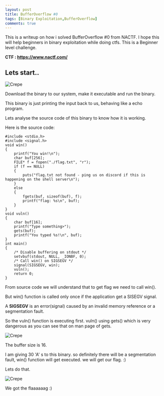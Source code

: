 ```yaml
---
layout: post
title: BufferOverflow #0 
tags: [Binary Exploitation,BufferOverflow]
comments: true
---
```


This is a writeup on how i solved BufferOverflow #0 from NACTF. I hope this will help beginners in binary exploitation while doing ctfs. This is a Beginner level challenge.

**CTF : https://www.nactf.com/**

## Lets start..

![Crepe](https://s3-media3.fl.yelpcdn.com/bphoto/cQ1Yoa75m2yUFFbY2xwuqw/348s.jpg)

Download the binary to our system, make it executable and run the binary.

This binary is just printing the input back to us, behaving like a echo program.

Lets analyse the source code of this binary to know how it is working.

Here is the source code:
~~~
#include <stdio.h>
#include <signal.h>
void win()
{
    printf("You win!\n");
    char buf[256];
    FILE* f = fopen("./flag.txt", "r");
    if (f == NULL)
    {
        puts("flag.txt not found - ping us on discord if this is happening on the shell server\n");
    }
    else
    {
        fgets(buf, sizeof(buf), f);
        printf("flag: %s\n", buf);
    }
}
void vuln()
{
    char buf[16];
    printf("Type something>");
    gets(buf);
    printf("You typed %s!\n", buf);
}
int main()
{
    /* Disable buffering on stdout */
    setvbuf(stdout, NULL, _IONBF, 0);
    /* Call win() on SIGSEGV */
    signal(SIGSEGV, win);
    vuln();
    return 0;
}
~~~

From source code we will understand that to get flag we need to call win().

But  win() function is called only once if the application get a SISEGV signal.

A **SIGSEGV** is an error(signal) caused by an invalid memory reference or a segmentation fault. 

So the vuln() function is executing first. vuln() using gets() which is very dangerous as you can see that on man page of gets.

![Crepe](https://s3-media3.fl.yelpcdn.com/bphoto/cQ1Yoa75m2yUFFbY2xwuqw/348s.jpg)

The buffer size is 16.

I am giving  30 'A' s to this binary. so definitely there will be a segmentation fault, win() function will get executed. we will get our flag. :)

Lets do that.

![Crepe](https://s3-media3.fl.yelpcdn.com/bphoto/cQ1Yoa75m2yUFFbY2xwuqw/348s.jpg)

We got the flaaaaaag :)
